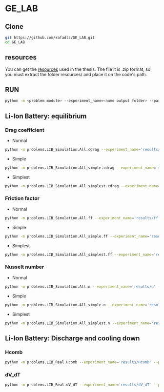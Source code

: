 # GE_LAB

## **Clone**

```bash
git https://github.com/rafadls/GE_LAB.git
cd GE_LAB
```

## **resources**

You can get the [resources]([myLib/README.md](https://drive.google.com/file/d/1LxKXb73UsiJJiof2Gpx2r2O6wlajICQl/view?usp=sharing)) used in the thesis. The file it is .zip format, so you must extract the folder resources/ and place it on the code's path.

## **RUN**

```bash
python -m <problem module> --experiment_name=<name output folder> --parameters=<pareameters file> --algorithm=<GE algorithm>
```

## **Li-Ion Battery: equilibrium**
### **Drag coefficient**
* Normal
```bash
python -m problems.LIB_Simulation.All.cdrag --experiment_name='results/cdrag' --parameters='parameters/LIB_Simulation/All/cdrag.yml' --algorithm='SGE'
```
* Simple
```bash
python -m problems.LIB_Simulation.All_simple.cdrag --experiment_name='results/cdrag_simple' --parameters='parameters/LIB_Simulation/All_simple/cdrag.yml' --algorithm='SGE'
```
* Simplest
```bash
python -m problems.LIB_Simulation.All_simplest.cdrag --experiment_name='results/cdrag_simplest' --parameters='parameters/LIB_Simulation/All_simplest/cdrag.yml' --algorithm='SGE'
```

### **Friction factor**
* Normal
```bash
python -m problems.LIB_Simulation.All.ff --experiment_name='results/ff' --parameters='parameters/LIB_Simulation/All/ff.yml' --algorithm='SGE'
```
* Simple
```bash
python -m problems.LIB_Simulation.All_simple.ff --experiment_name='results/ff_simple' --parameters='parameters/LIB_Simulation/All_simple/ff.yml' --algorithm='SGE'
```
* Simplest
```bash
python -m problems.LIB_Simulation.All_simplest.ff --experiment_name='results/ff_simplest' --parameters='parameters/LIB_Simulation/All_simplest/ff.yml' --algorithm='SGE'
```

### **Nusselt number**
* Normal
```bash
python -m problems.LIB_Simulation.All.n --experiment_name='results/n' --parameters='parameters/LIB_Simulation/All/n.yml' --algorithm='SGE'
```
* Simple
```bash
python -m problems.LIB_Simulation.All_simple.n --experiment_name='results/n_simple' --parameters='parameters/LIB_Simulation/All_simple/n.yml' --algorithm='SGE'
```
* Simplest
```bash
python -m problems.LIB_Simulation.All_simplest.n --experiment_name='results/n_simplest' --parameters='parameters/LIB_Simulation/All_simplest/n.yml' --algorithm='SGE'
```

## **Li-Ion Battery: Discharge and cooling down**

### **Hcomb**

```bash
python -m problems.LIB_Real.Hcomb --experiment_name='results/Hcomb' --parameters='parameters/LIB_Real/Hcomb.yml' --algorithm='SGE'
```

### **dV_dT**

```bash
python -m problems.LIB_Real.dV_dT --experiment_name='results/dV_dT' --parameters='parameters/LIB_Real/dV_dT.yml' --algorithm='SGE'
```
